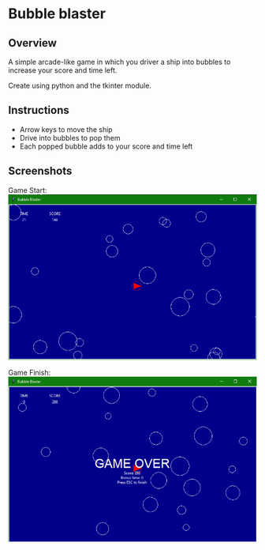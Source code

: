 # Bubble blaster

## Overview

A simple arcade-like game in which you driver a ship into bubbles to increase your score and time left.

Create using python and the tkinter module.

## Instructions

- Arrow keys to move the ship
- Drive into bubbles to pop them
- Each popped bubble adds to your score and time left

## Screenshots

Game Start:
![Image of the game in progress](docs/assets/game.PNG)

Game Finish:
![Image of the game once it has finished](docs/assets/finish.PNG)

